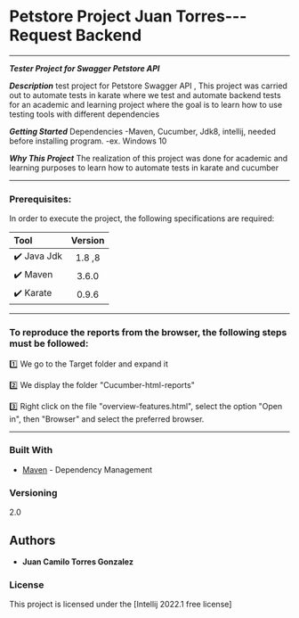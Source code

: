 # Petstore Project  Juan Torres---Request Backend
***

**_Tester Project for Swagger Petstore API_**


**_Description_**
test project for Petstore  Swagger API , This project was carried out to automate tests in karate where we test and automate backend tests for an academic and learning project where the goal is to learn how to use testing tools with different dependencies



**_Getting Started_**
Dependencies
-Maven, Cucumber, Jdk8, intellij, needed before installing program.
-ex. Windows 10

**_Why This Project_**
The realization of this project was done for academic and learning purposes to learn how to automate tests in karate and cucumber



***
### Prerequisites:

In order to execute the project, the following specifications are required:

|Tool| Version|
|:--------------|:-------------:|
|:heavy_check_mark: Java Jdk |1.8 ,8 |
|:heavy_check_mark: Maven |3.6.0 |
|:heavy_check_mark: Karate |0.9.6 |


***

### To reproduce the reports from the browser, the following steps must be followed:

:one: We go to the Target folder and expand it

:two: We display the folder "Cucumber-html-reports"

:three: Right click on the file "overview-features.html", select the option "Open in", then "Browser" and select the preferred browser.

***



### Built With

* [Maven](https://maven.apache.org/) - Dependency Management




### Versioning

2.0

## Authors

* **Juan Camilo Torres Gonzalez** 


### License

This project is licensed under the [Intellij 2022.1 free license] 
